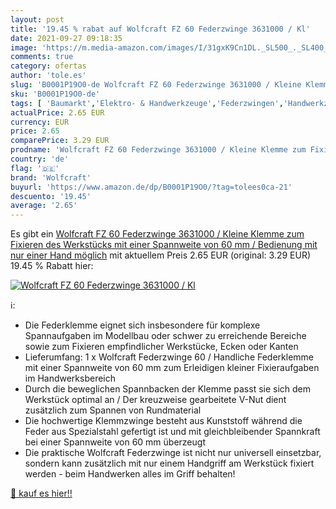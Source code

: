 ```yaml
---
layout: post
title: '19.45 % rabat auf Wolfcraft FZ 60 Federzwinge 3631000 / Kl'
date: 2021-09-27 09:18:35
image: 'https://m.media-amazon.com/images/I/31gxK9Cn1DL._SL500_._SL400_.jpg'
comments: true
category: ofertas
author: 'tole.es'
slug: 'B0001P19O0-de Wolfcraft FZ 60 Federzwinge 3631000 / Kleine Klemme zum...'
sku: 'B0001P19O0-de'
tags: [ 'Baumarkt','Elektro- & Handwerkzeuge','Federzwingen','Handwerkzeuge','Zwingen, Klemmen & Spanner','wolfcraft', ]
actualPrice: 2.65 EUR
currency: EUR
price: 2.65
comparePrice: 3.29 EUR
prodname: 'Wolfcraft FZ 60 Federzwinge 3631000 / Kleine Klemme zum Fixieren des Werkstücks mit einer Spannweite von 60 mm / Bedienung mit nur einer Hand möglich'
country: 'de'
flag: '🇩🇪'
brand: 'Wolfcraft'
buyurl: 'https://www.amazon.de/dp/B0001P19O0/?tag=tolees0ca-21'
descuento: '19.45'
average: '2.65'
---
```


Es gibt ein [Wolfcraft FZ 60 Federzwinge 3631000 / Kleine Klemme zum Fixieren des Werkstücks mit einer Spannweite von 60 mm / Bedienung mit nur einer Hand möglich](https://www.amazon.de/dp/B0001P19O0/?tag=tolees0ca-21) mit aktuellem Preis 2.65 EUR (original: 3.29 EUR) 19.45 % Rabatt hier:

[![Wolfcraft FZ 60 Federzwinge 3631000 / Kl](https://m.media-amazon.com/images/I/31gxK9Cn1DL._SL500_._SL400_.jpg)](https://www.amazon.de/dp/B0001P19O0/?tag=tolees0ca-21)

ℹ️:

- Die Federklemme eignet sich insbesondere für komplexe Spannaufgaben im Modellbau oder schwer zu erreichende Bereiche sowie zum Fixieren empfindlicher Werkstücke, Ecken oder Kanten
- Lieferumfang: 1 x Wolfcraft Federzwinge 60 / Handliche Federklemme mit einer Spannweite von 60 mm zum Erleidigen kleiner Fixieraufgaben im Handwerksbereich
- Durch die beweglichen Spannbacken der Klemme passt sie sich dem Werkstück optimal an / Der kreuzweise gearbeitete V-Nut dient zusätzlich zum Spannen von Rundmaterial
- Die hochwertige Klemmzwinge besteht aus Kunststoff während die Feder aus Spezialstahl gefertigt ist und mit gleichbleibender Spannkraft bei einer Spannweite von 60 mm überzeugt
- Die praktische Wolfcraft Federzwinge ist nicht nur universell einsetzbar, sondern kann zusätzlich mit nur einem Handgriff am Werkstück fixiert werden - beim Handwerken alles im Griff behalten!

[🛒 kauf es hier!!](https://www.amazon.de/dp/B0001P19O0/?tag=tolees0ca-21)
